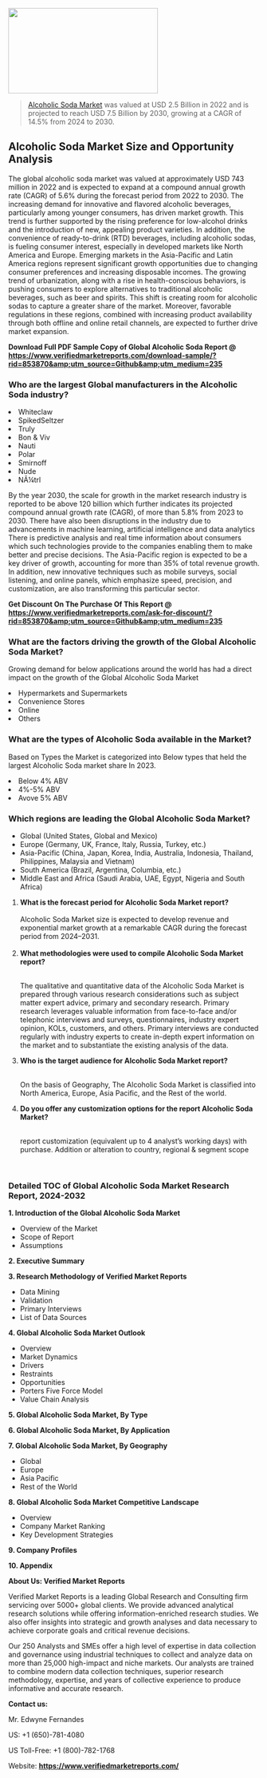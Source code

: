 <img src="https://ffe5etoiles.com/wp-content/uploads/2024/12/MST1-300x171.png" alt="" width="300" height="171" class="alignnone size-medium wp-image-20088" /><blockquote><p><p><a href="https://www.verifiedmarketreports.com/download-sample/?rid=853870&utm_source=Github&utm_medium=235" target="_blank">Alcoholic Soda Market</a> was valued at USD 2.5 Billion in 2022 and is projected to reach USD 7.5 Billion by 2030, growing at a CAGR of 14.5% from 2024 to 2030.</p></blockquote><p><h2>Alcoholic Soda Market Size and Opportunity Analysis</h2>The global alcoholic soda market was valued at approximately USD 743 million in 2022 and is expected to expand at a compound annual growth rate (CAGR) of 5.6% during the forecast period from 2022 to 2030. The increasing demand for innovative and flavored alcoholic beverages, particularly among younger consumers, has driven market growth. This trend is further supported by the rising preference for low-alcohol drinks and the introduction of new, appealing product varieties. In addition, the convenience of ready-to-drink (RTD) beverages, including alcoholic sodas, is fueling consumer interest, especially in developed markets like North America and Europe. Emerging markets in the Asia-Pacific and Latin America regions represent significant growth opportunities due to changing consumer preferences and increasing disposable incomes. The growing trend of urbanization, along with a rise in health-conscious behaviors, is pushing consumers to explore alternatives to traditional alcoholic beverages, such as beer and spirits. This shift is creating room for alcoholic sodas to capture a greater share of the market. Moreover, favorable regulations in these regions, combined with increasing product availability through both offline and online retail channels, are expected to further drive market expansion. </p><p class=""><strong>Download Full PDF Sample Copy of Global Alcoholic Soda Report @ <a href="https://www.verifiedmarketreports.com/download-sample/?rid=853870&amp;utm_source=Github&amp;utm_medium=235" target="_blank">https://www.verifiedmarketreports.com/download-sample/?rid=853870&amp;utm_source=Github&amp;utm_medium=235</a></strong></p><h3 id="" class="">Who are the largest Global manufacturers in the Alcoholic Soda industry?</h3><p><li>Whiteclaw</li><li> SpikedSeltzer</li><li> Truly</li><li> Bon & Viv</li><li> Nauti</li><li> Polar</li><li> Smirnoff</li><li> Nude</li><li> NÃ¼trl</li></p><div class=""><div class="" dir="" data-message-author-role="" data-message-id="" data-message-model-slug=""><div class=""><div class=""><div class=""><div class="" dir="" data-message-author-role="" data-message-id="" data-message-model-slug=""><div class=""><div class=""><p>By the year 2030, the scale for growth in the market research industry is reported to be above 120 billion which further indicates its projected compound annual growth rate (CAGR), of more than 5.8% from 2023 to 2030. There have also been disruptions in the industry due to advancements in machine learning, artificial intelligence and data analytics There is predictive analysis and real time information about consumers which such technologies provide to the companies enabling them to make better and precise decisions. The Asia-Pacific region is expected to be a key driver of growth, accounting for more than 35% of total revenue growth. In addition, new innovative techniques such as mobile surveys, social listening, and online panels, which emphasize speed, precision, and customization, are also transforming this particular sector.</p><p><strong>Get Discount On The Purchase Of This Report @&nbsp; <a href="https://www.verifiedmarketreports.com/ask-for-discount/?rid=853870&amp;utm_source=Github&amp;utm_medium=235" target="_blank">https://www.verifiedmarketreports.com/ask-for-discount/?rid=853870&amp;utm_source=Github&amp;utm_medium=235</a></strong></p></div></div></div></div></div></div></div></div><h3 id="" class="">What are the factors driving the growth of the Global Alcoholic Soda Market?</h3><p id="" class="">Growing demand for below applications around the world has had a direct impact on the growth of the Global Alcoholic Soda Market</p><p id="" class=""><li>Hypermarkets and Supermarkets</li><li> Convenience Stores</li><li> Online</li><li> Others</li></p><h3 id="" class="">What are the types of Alcoholic Soda available in the Market?</h3><p id="" class="">Based on Types the Market is categorized into Below types that held the largest Alcoholic Soda market share In 2023.</p><p id="" class=""><li>Below 4% ABV</li><li> 4%-5% ABV</li><li> Avove 5% ABV</li></p><h3 id="" class="">Which regions are leading the Global Alcoholic Soda Market?</h3><ul><li>Global (United States, Global and Mexico)</li><li>Europe (Germany, UK, France, Italy, Russia, Turkey, etc.)</li><li>Asia-Pacific (China, Japan, Korea, India, Australia, Indonesia, Thailand, Philippines, Malaysia and Vietnam)</li><li>South America (Brazil, Argentina, Columbia, etc.)</li><li>Middle East and Africa (Saudi Arabia, UAE, Egypt, Nigeria and South Africa)</li></ul><p><ol><li><strong>What is the forecast period for Alcoholic Soda Market report?<br /></strong><br /><span data-sheets-root="1" data-sheets-value="{&quot;1&quot;:2,&quot;2&quot;:&quot;XXXX size is expected to develop revenue and exponential market growth at a remarkable CAGR during the forecast period from 2024&ndash;2030.&quot;}" data-sheets-userformat="{&quot;2&quot;:12674,&quot;4&quot;:{&quot;1&quot;:2,&quot;2&quot;:16776960},&quot;10&quot;:2,&quot;11&quot;:0,&quot;15&quot;:&quot;Arial&quot;,&quot;16&quot;:12}">Alcoholic Soda Market size is expected to develop revenue and exponential market growth at a remarkable CAGR during the forecast period from 2024&ndash;2031.</span><br /><br /></li><li><strong>What methodologies were used to compile Alcoholic Soda Market report?<br /><br /></strong><p>The qualitative and quantitative data of the&nbsp;Alcoholic Soda Market is prepared through various research considerations such as subject matter expert advice, primary and secondary research. Primary research leverages valuable information from face-to-face and/or telephonic interviews and surveys, questionnaires, industry expert opinion, KOLs, customers, and others. Primary interviews are conducted regularly with industry experts to create in-depth expert information on the market and to substantiate the existing analysis of the data.&nbsp;</p></li><li><strong>Who is the target audience for Alcoholic Soda Market report?<br /><br /></strong><p>On the basis of Geography, The&nbsp;Alcoholic Soda Market is classified into North America, Europe, Asia Pacific, and the Rest of the world.</p></li><li><strong>Do you offer any customization options for the report Alcoholic Soda Market?<br /><br /></strong><p>report customization (equivalent up to 4 analyst&rsquo;s working days) with purchase. Addition or alteration to country, regional &amp; segment scope</p><p>&nbsp;</p></li></ol></p><h3 id="" class="">Detailed TOC of Global Alcoholic Soda Market Research Report, 2024-2032</h3><p id="" class=""><strong>1. Introduction of the Global Alcoholic Soda Market</strong></p><ul><li>Overview of the Market</li><li>Scope of Report</li><li>Assumptions</li></ul><p id="" class=""><strong>2. Executive Summary</strong></p><p id="" class=""><strong>3. Research Methodology of&nbsp;Verified Market Reports</strong></p><ul><li>Data Mining</li><li>Validation</li><li>Primary Interviews</li><li>List of Data Sources</li></ul><p id="" class=""><strong>4. Global Alcoholic Soda Market Outlook</strong></p><ul><li>Overview</li><li>Market Dynamics</li><li>Drivers</li><li>Restraints</li><li>Opportunities</li><li>Porters Five Force Model</li><li>Value Chain Analysis</li></ul><p id="" class=""><strong>5. Global Alcoholic Soda Market, By&nbsp;Type</strong></p><p id="" class=""><strong>6. Global Alcoholic Soda Market, By Application</strong></p><p id="" class=""><strong>7. Global Alcoholic Soda Market, By Geography</strong></p><ul><li>Global</li><li>Europe</li><li>Asia Pacific</li><li>Rest of the World</li></ul><p id="" class=""><strong>8. Global Alcoholic Soda Market Competitive Landscape</strong></p><ul><li>Overview</li><li>Company Market Ranking</li><li>Key Development Strategies</li></ul><p id="" class=""><strong>9. Company Profiles</strong></p><p id="" class=""><strong>10. Appendix</strong></p><p id="" class=""><strong>About Us: Verified Market Reports</strong></p><p id="" class="">Verified Market Reports is a leading Global Research and Consulting firm servicing over 5000+ global clients. We provide advanced analytical research solutions while offering information-enriched research studies. We also offer insights into strategic and growth analyses and data necessary to achieve corporate goals and critical revenue decisions.</p><p id="" class="">Our 250 Analysts and SMEs offer a high level of expertise in data collection and governance using industrial techniques to collect and analyze data on more than 25,000 high-impact and niche markets. Our analysts are trained to combine modern data collection techniques, superior research methodology, expertise, and years of collective experience to produce informative and accurate research.</p><p id="" class=""><strong>Contact us:</strong></p><p id="" class="">Mr. Edwyne Fernandes</p><p id="" class="">US: +1 (650)-781-4080</p><p id="" class="">US Toll-Free: +1 (800)-782-1768</p><p id="" class="">Website: <a target="" data-test-app-aware-link=""><strong>https://www.verifiedmarketreports.com/</strong></a></p>
